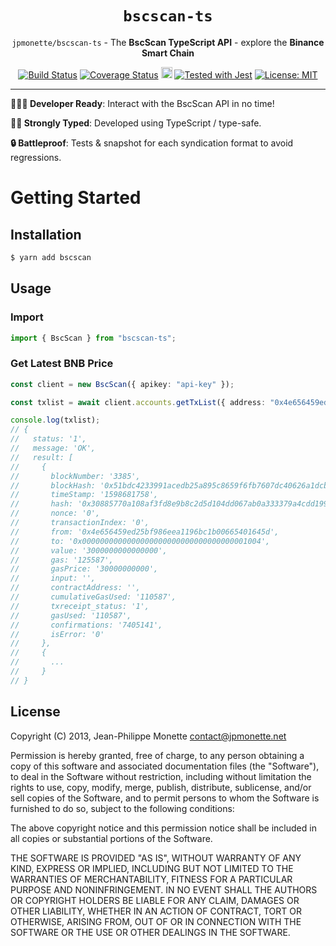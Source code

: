 <h1 align="center"><code>bscscan-ts</code></h1>

<p align="center"><code>jpmonette/bscscan-ts</code> - The <strong>BscScan TypeScript API</strong> - explore the <strong>Binance Smart Chain</strong></p>

<p align="center">
  <a href="https://travis-ci.com/jpmonette/bscscan-ts"><img src="https://travis-ci.com/jpmonette/bscscan-ts.svg?branch=develop" alt="Build Status"></a> <a href='https://coveralls.io/github/jpmonette/bscscan-ts?branch=develop'><img src='https://coveralls.io/repos/github/jpmonette/bscscan-ts/badge.svg?branch=develop' alt='Coverage Status' /></a> <a href="https://badge.fury.io/js/bscscan-ts"><img src="https://badge.fury.io/js/bscscan-ts.svg" alt="npm version" height="18"></a> <a href="https://github.com/facebook/jest"><img src="https://img.shields.io/badge/tested_with-jest-99424f.svg" alt="Tested with Jest"></a> <a href="https://opensource.org/licenses/MIT"><img src="https://img.shields.io/badge/License-MIT-yellow.svg" alt="License: MIT"></a>
</p>

---

**👩🏻‍💻 Developer Ready**: Interact with the BscScan API in no time!

**💪🏼 Strongly Typed**: Developed using TypeScript / type-safe.

**🔒 Battleproof**: Tests & snapshot for each syndication format to avoid regressions.

# Getting Started

## Installation

```bash
$ yarn add bscscan
```

## Usage

### Import

```ts
import { BscScan } from "bscscan-ts";
```

### Get Latest BNB Price

```ts
const client = new BscScan({ apikey: "api-key" });

const txlist = await client.accounts.getTxList({ address: "0x4e656459ed25bf986eea1196bc1b00665401645d" });

console.log(txlist);
// {
//   status: '1',
//   message: 'OK',
//   result: [
//     {
//       blockNumber: '3385',
//       blockHash: '0x51bdc4233991acedb25a895c8659f6fb7607dc40626a1dcb795e57ed7ed1a673',
//       timeStamp: '1598681758',
//       hash: '0x30885770a108af3fd8e9b8c2d5d104dd067ab0a333379a4cdd1991cb80d23a28',
//       nonce: '0',
//       transactionIndex: '0',
//       from: '0x4e656459ed25bf986eea1196bc1b00665401645d',
//       to: '0x0000000000000000000000000000000000001004',
//       value: '3000000000000000',
//       gas: '125587',
//       gasPrice: '30000000000',
//       input: '',
//       contractAddress: '',
//       cumulativeGasUsed: '110587',
//       txreceipt_status: '1',
//       gasUsed: '110587',
//       confirmations: '7405141',
//       isError: '0'
//     },
//     {
//       ...
//     }
// }
```

## License

Copyright (C) 2013, Jean-Philippe Monette <contact@jpmonette.net>

Permission is hereby granted, free of charge, to any person obtaining a copy of this software and associated documentation files (the "Software"), to deal in the Software without restriction, including without limitation the rights to use, copy, modify, merge, publish, distribute, sublicense, and/or sell copies of the Software, and to permit persons to whom the Software is furnished to do so, subject to the following conditions:

The above copyright notice and this permission notice shall be included in all copies or substantial portions of the Software.

THE SOFTWARE IS PROVIDED "AS IS", WITHOUT WARRANTY OF ANY KIND, EXPRESS OR IMPLIED, INCLUDING BUT NOT LIMITED TO THE WARRANTIES OF MERCHANTABILITY, FITNESS FOR A PARTICULAR PURPOSE AND NONINFRINGEMENT. IN NO EVENT SHALL THE AUTHORS OR COPYRIGHT HOLDERS BE LIABLE FOR ANY CLAIM, DAMAGES OR OTHER LIABILITY, WHETHER IN AN ACTION OF CONTRACT, TORT OR OTHERWISE, ARISING FROM, OUT OF OR IN CONNECTION WITH THE SOFTWARE OR THE USE OR OTHER DEALINGS IN THE SOFTWARE.
